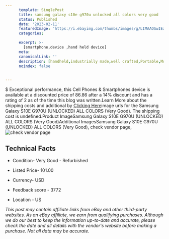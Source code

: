 ```yaml
---
      template: SinglePost
      title: samsung galaxy s10e g970u unlocked all colors very good 
      status: Published
      date: '2023-02-11'
      featuredImage: 'https://i.ebayimg.com/thumbs/images/g/LIMAAOSwIExj2FSP/s-l225.jpg'
      categories: 

      excerpt: >-
        [smartphone,device ,hand held device]
      meta:
      canonicalLink: ''
      description: [handheld,industrially made,well crafted,Portable,Mobile,Compact,Convenient,Lightweight,Maneuverable,Man-portable,Miniature,Carriable,Hand-held,Light,Holdable,Transportable,Mobile device,Pocket-sized,On-the-go,Wireless,Cordless,Compact size,Convenient size, smartphone,device ,hand held device]
      noindex: false

        
---
```

$
    Exceptional performance, this Cell Phones & Smartphones device is available at a discounted price of 86.86 after a 14% discount and has a rating of 2 as of the time this blog was written.Learn More about the shipping costs and additional by [Clicking Here](https://www.ebay.com/itm/404134777067?hash=item5e184f50eb%3Ag%3ALIMAAOSwIExj2FSP&mkevt=1&mkcid=1&mkrid=711-53200-19255-0&campid=%253CePNCampaignId%253E&customid=%253CreferenceId%253E&toolid=10049)image urls for the Samsung Galaxy S10E G970U (UNLOCKED) ALL COLORS (Very Good). The shipping cost is undefined.Product ImageSamsung Galaxy S10E G970U (UNLOCKED) ALL COLORS (Very Good)Additional ImagesSamsung Galaxy S10E G970U (UNLOCKED) ALL COLORS (Very Good), check vendor page, ![check vendor page](https://origin-galleryplus.ebayimg.com/ws/web/404134777067_2_0_1/225x225.jpg,https://origin-galleryplus.ebayimg.com/ws/web/404134777067_3_0_1/225x225.jpg,https://origin-galleryplus.ebayimg.com/ws/web/404134777067_4_0_1/225x225.jpg,https://origin-galleryplus.ebayimg.com/ws/web/404134777067_5_0_1/225x225.jpg,https://origin-galleryplus.ebayimg.com/ws/web/404134777067_6_0_1/225x225.jpg,https://origin-galleryplus.ebayimg.com/ws/web/404134777067_7_0_1/225x225.jpg,https://origin-galleryplus.ebayimg.com/ws/web/404134777067_8_0_1/225x225.jpg,https://origin-galleryplus.ebayimg.com/ws/web/404134777067_9_0_1/225x225.jpg,https://origin-galleryplus.ebayimg.com/ws/web/404134777067_10_0_1/225x225.jpg,https://origin-galleryplus.ebayimg.com/ws/web/404134777067_11_0_1/225x225.jpg,https://origin-galleryplus.ebayimg.com/ws/web/404134777067_12_0_1/225x225.jpg)
    
    

 ## Technical Facts 



     
      

 - Condition- Very Good - Refurbished 


      

 - Listed Price- 101.00 


      

 - Currency- USD 


      

 - Feedback score - 3772 


      

 - Location - US 


      
      

 *_This post may contain affiliate links from eBay and other third-party websites. As an eBay affiliate, we earn from qualifying purchases. Although we do our best to keep the information up-to-date and accurate, please check the date and all details with the vendor's website before making a purchase. Not all data may be accurate._*



    
    
    
    
    